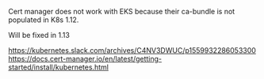 Cert manager does not work with EKS because their ca-bundle is not populated in K8s 1.12.

Will be fixed in 1.13

https://kubernetes.slack.com/archives/C4NV3DWUC/p1559932286053300
https://docs.cert-manager.io/en/latest/getting-started/install/kubernetes.html
